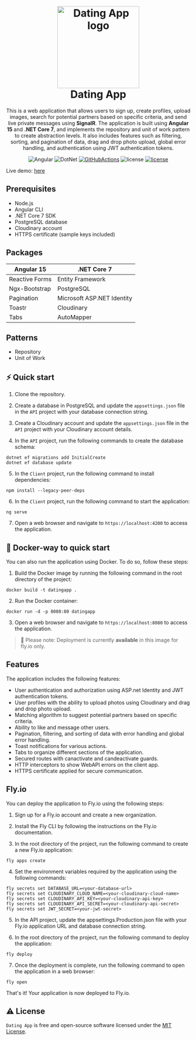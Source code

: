 ﻿<h1 align="center">
  <img alt="Dating App logo" src="https://res.cloudinary.com/theodosisk/image/upload/v1679432605/OnlinePublicAssets/Dating_App_Logo_ql8klz.png" width="224px"/><br/>
  Dating App
</h1>
<p align="center">This is a web application that allows users to sign up, create profiles, upload images, search for potential partners based on specific criteria, and send live private messages using <b>SignalR</b>. The application is built using <b>Angular 15</b> and <b>.NET Core 7</b>, and implements the repository and unit of work pattern to create abstraction levels. It also includes features such as filtering, sorting, and pagination of data, drag and drop photo upload, global error handling, and authentication using JWT authentication tokens. </p> 

<p align="center">
<img src="https://img.shields.io/badge/angular-%23DD0031.svg?style=for-the-badge&logo=angular&logoColor=white" alt="Angular" /></a>&nbsp;<img src="https://img.shields.io/badge/.NET-5C2D91?style=for-the-badge&logo=.net&logoColor=white" alt="DotNet" />&nbsp;<a href="https://github.com/theodosiskats/DatingApp/actions" target="_blank"><img src="https://img.shields.io/badge/github%20actions-%232671E5.svg?style=for-the-badge&logo=githubactions&logoColor=white" alt="GitHubActions" /></a>&nbsp;<img src="https://img.shields.io/badge/postgres-%23316192.svg?style=for-the-badge&logo=postgresql&logoColor=white" alt="license" />&nbsp;<a href="https://github.com/theodosiskats/DatingApp/blob/master/LICENSE" target="_blank"><img src="https://img.shields.io/github/license/Ileriayo/markdown-badges?style=for-the-badge" alt="license" /></a></p>

<p>Live demo: <a href="https://datingappkt.fly.dev/">here</a></p>

## Prerequisites
- Node.js
- Angular CLI
- .NET Core 7 SDK
- PostgreSQL database
- Cloudinary account
- HTTPS certificate (sample keys included)

## Packages
<div text-align="center">

| Angular 15 | .NET Core 7 |
| ---------- | ----------- |
| Reactive Forms | Entity Framework |
| Ngx-Bootstrap | PostgreSQL |
| Pagination | Microsoft ASP.NET Identity |
| Toastr | Cloudinary |
| Tabs | AutoMapper |

</div>

## Patterns
- Repository
- Unit of Work


## ⚡️ Quick start

1. Clone the repository.

2. Create a database in PostgreSQL and update the `appsettings.json` file in the `API` project with your database connection string.

3. Create a Cloudinary account and update the `appsettings.json` file in the `API` project with your Cloudinary account details.

4. In the `API` project, run the following commands to create the database schema:

```
dotnet ef migrations add InitialCreate
dotnet ef database update
```

5. In the `Client` project, run the following command to install dependencies:

```
npm install --legacy-peer-deps
```


6. In the `Client` project, run the following command to start the application:

```
ng serve
```

7. Open a web browser and navigate to `https://localhost:4200` to access the application.

## 🐳 Docker-way to quick start

You can also run the application using Docker. To do so, follow these steps:

1. Build the Docker image by running the following command in the root directory of the project:
```
docker build -t datingapp .
```
2. Run the Docker container:
```
docker run -d -p 8080:80 datingapp
```

3. Open a web browser and navigate to `https://localhost:8080` to access the application.

> 🔔 Please note: Deployment is currently **available** in this image for fly.io only.

## Features

The application includes the following features:

- User authentication and authorization using ASP.net Identity and JWT authentication tokens.
- User profiles with the ability to upload photos using Cloudinary and drag and drop photo upload.
- Matching algorithm to suggest potential partners based on specific criteria.
- Ability to like and message other users.
- Pagination, filtering, and sorting of data with error handling and global error handling.
- Toast notifications for various actions.
- Tabs to organize different sections of the application.
- Secured routes with canactivate and candeactivate guards.
- HTTP interceptors to show WebAPI errors on the client app.
- HTTPS certificate applied for secure communication.

## Fly.io
You can deploy the application to Fly.io using the following steps:

1. Sign up for a Fly.io account and create a new organization.

2. Install the Fly CLI by following the instructions on the Fly.io documentation.

3. In the root directory of the project, run the following command to create a new Fly.io application:

```
fly apps create
```
4. Set the environment variables required by the application using the following commands:

```
fly secrets set DATABASE_URL=<your-database-url>
fly secrets set CLOUDINARY_CLOUD_NAME=<your-cloudinary-cloud-name>
fly secrets set CLOUDINARY_API_KEY=<your-cloudinary-api-key>
fly secrets set CLOUDINARY_API_SECRET=<your-cloudinary-api-secret>
fly secrets set JWT_SECRET=<your-jwt-secret>
```
5. In the API project, update the appsettings.Production.json file with your Fly.io application URL and database connection string.


6. In the root directory of the project, run the following command to deploy the application:
```
fly deploy
```

7. Once the deployment is complete, run the following command to open the application in a web browser:

```
fly open
```
That's it! Your application is now deployed to Fly.io.

## ⚠️ License

`Dating App` is free and open-source software licensed under the [MIT License](https://github.com/theodosiskats/DatingApp/blob/master/LICENSE).

